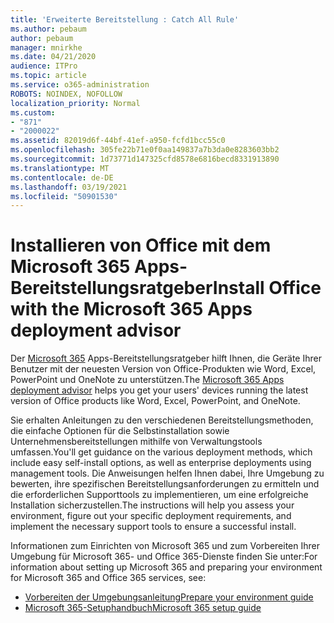 ```yaml
---
title: 'Erweiterte Bereitstellung : Catch All Rule'
ms.author: pebaum
author: pebaum
manager: mnirkhe
ms.date: 04/21/2020
audience: ITPro
ms.topic: article
ms.service: o365-administration
ROBOTS: NOINDEX, NOFOLLOW
localization_priority: Normal
ms.custom:
- "871"
- "2000022"
ms.assetid: 82019d6f-44bf-41ef-a950-fcfd1bcc55c0
ms.openlocfilehash: 305fe22b71e0f0aa149837a7b3da0e8283603bb2
ms.sourcegitcommit: 1d73771d147325cfd8578e6816becd8331913890
ms.translationtype: MT
ms.contentlocale: de-DE
ms.lasthandoff: 03/19/2021
ms.locfileid: "50901530"
---
```

# <a name="install-office-with-the-microsoft-365-apps-deployment-advisor"></a><span data-ttu-id="dcccc-102">Installieren von Office mit dem Microsoft 365 Apps-Bereitstellungsratgeber</span><span class="sxs-lookup"><span data-stu-id="dcccc-102">Install Office with the Microsoft 365 Apps deployment advisor</span></span>

<span data-ttu-id="dcccc-103">Der [Microsoft 365](https://admin.microsoft.com/adminportal/home) Apps-Bereitstellungsratgeber hilft Ihnen, die Geräte Ihrer Benutzer mit der neuesten Version von Office-Produkten wie Word, Excel, PowerPoint und OneNote zu unterstützen.</span><span class="sxs-lookup"><span data-stu-id="dcccc-103">The [Microsoft 365 Apps deployment advisor](https://admin.microsoft.com/adminportal/home) helps you get your users' devices running the latest version of Office products like Word, Excel, PowerPoint, and OneNote.</span></span>

<span data-ttu-id="dcccc-104">Sie erhalten Anleitungen zu den verschiedenen Bereitstellungsmethoden, die einfache Optionen für die Selbstinstallation sowie Unternehmensbereitstellungen mithilfe von Verwaltungstools umfassen.</span><span class="sxs-lookup"><span data-stu-id="dcccc-104">You'll get guidance on the various deployment methods, which include easy self-install options, as well as enterprise deployments using management tools.</span></span> <span data-ttu-id="dcccc-105">Die Anweisungen helfen Ihnen dabei, Ihre Umgebung zu bewerten, ihre spezifischen Bereitstellungsanforderungen zu ermitteln und die erforderlichen Supporttools zu implementieren, um eine erfolgreiche Installation sicherzustellen.</span><span class="sxs-lookup"><span data-stu-id="dcccc-105">The instructions will help you assess your environment, figure out your specific deployment requirements, and implement the necessary support tools to ensure a successful install.</span></span>

<span data-ttu-id="dcccc-106">Informationen zum Einrichten von Microsoft 365 und zum Vorbereiten Ihrer Umgebung für Microsoft 365- und Office 365-Dienste finden Sie unter:</span><span class="sxs-lookup"><span data-stu-id="dcccc-106">For information about setting up Microsoft 365 and preparing your environment for Microsoft 365 and Office 365 services, see:</span></span>

- [<span data-ttu-id="dcccc-107">Vorbereiten der Umgebungsanleitung</span><span class="sxs-lookup"><span data-stu-id="dcccc-107">Prepare your environment guide</span></span>](https://go.microsoft.com/fwlink/?linkid=2005213)
- [<span data-ttu-id="dcccc-108">Microsoft 365-Setuphandbuch</span><span class="sxs-lookup"><span data-stu-id="dcccc-108">Microsoft 365 setup guide</span></span>](https://go.microsoft.com/fwlink/?linkid=2072646)
